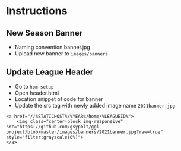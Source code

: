 # Instructions

## New Season Banner
* Naming convention <year>banner.jpg
* Upload new banner to `images/banners`

## Update League Header 

* Go to `hpm-setup`
* Open header.html
* Location snippet of code for banner
* Update the src tag with newly added image name `2021banner.jpg`

````
<a href="//%STATICHOST%/%YEAR%/home/%LEAGUEID%">
    <img class="center-block img-responsive" src="https://github.com/gsypolt/ggl-project/blob/master/images/banners/2021banner.jpg?raw=true" style="filter:grayscale(0%)">
</a>
````
